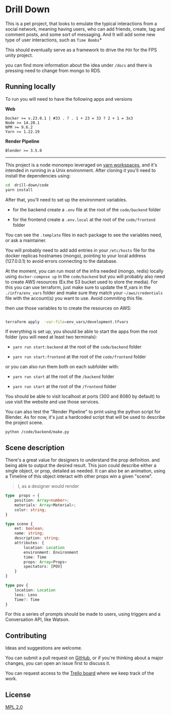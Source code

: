
  

# Drill Down

  

This is a pet project, that looks to emulate the typical interactions from a social network, meaning having users, who can add friends, create, tag and comment posts, and some sort of messaging. And It will add some new type of user interactions, such as `Time Bombs`*

  

This should eventually serve as a framework to drive the `POV` for the FPS unity project.

  

you can find more information about the idea under `/docs` and there is pressing need to change from mongo to RDS.

  
  

## Running locally

  

To run you will need to have the following apps and versions

  

**Web**

```
Docker >= v.23.0.1 | #33 . ? . 1 + 23 = 33 ? 2 + 1 = 3x3
Node >= 14.20.1
NPM >= 9.6.2
Yarn >= 1.22.19
```

  

**Render Pipeline**

```
Blender >= 3.5.0
```

  
---

This project is a node monorepo leveraged on [yarn workspaces](https://yarnpkg.com/features/workspaces), and it's intended in running in a Unix environment. After cloning it you'll need to install the dependencies using:

  

```bash
cd  drill-down/code
yarn install
```

  

After that, you'll need to set up the environment variables.

  

- for the backend create a `.env` file at the root of the `code/backend` folder

- for the frontend create a `.env.local` at the root of the `code/frontend` folder

  

You can see the `.template` files in each package to see the variables need, or ask a maintainer.


You will probably need to add add entries in your `/etc/hosts` file for the docker replicas hostnames (mongo), pointing to your local address (127.0.0.1) to avoid errors connecting to the database.

  
  

At the moment, you can run most of the infra needed (mongo, redis) locally using `docker-compose up` in the `code/backend` but you will probably also need to create AWS resources (Ex.the S3 bucket used to store the media). For this you can use terraform, just make sure to update the tf_vars in the `./infra/env_vars` folder and make sure they match your `~/aws/credentials` file with the account(s) you want to use. Avoid commiting this file.

  

then use those variables to to create the resources on AWS:

  

```bash

terraform apply  -var-file=env_vars/development.tfvars

```

  

If everything is set up, you should be able to start the apps from the root folder (you will need at least two terminals):

  
  

- `yarn run start:backend` at the root of the `code/backend` folder

- `yarn run start:frontend` at the root of the `code/frontend` folder

  

or you can also run them both on each subfolder with:

  
  

- `yarn run start` at the root of the `/backend` folder

- `yarn run start` at the root of the `/frontend` folder

  

You should be able to visit localhost at ports (300 and 8080 by default) to use visit the website and use those services.

  

You can also test the "Render Pipeline" to print using the python script for Blender. As for now, it's just a hardcoded script that will be used to describe the project scene.

```
python /code/backend/make.py
```

  

## Scene description

There's a great value for designers to understand the prop definition. and being able to output the desired result. This json could describe either a single object, or prop, detailed as needed. It can also be an animation, using a Timeline of this object interact with other props win a given "scene".


> I, as a designer would render
  

```typescript
type  props = {
	position: Array<number>;
	materials: Array<Material>;
	color: string;
}

type scene {
	ext: boolean;
	name: string;
	description: string;
	attributes: {
		location: Location
		environment: Environment
		time: Time
		props: Array<Props>
		spectators: [POV]
	}
}

type pov {
	location: Location
	lens: Lens
	Time?: Time
}
```
 
For this a series of prompts should be made to users, using triggers and a Conversation API, like Watson.

## Contributing

  

Ideas and suggestions are welcome.

  

You can submit a pull request on [GitHub](https://github.com/rrriki/drill-down), or if you're thinking about a major changes, you can open an issue first to discuss it.

  

You can request access to the [Trello board](https://trello.com/b/OTwMAWjI/drill-down) where we keep track of the work.

  
  

## License

[MPL 2.0](https://choosealicense.com/licenses/mpl-2.0/)
